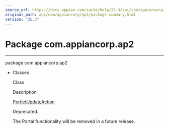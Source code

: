```yaml
---
source_url: https://docs.appian.com/suite/help/25.3/api/com/appiancorp/ap2/package-summary.html
original_path: api/com/appiancorp/ap2/package-summary.html
version: "25.3"
---
```


# Package com.appiancorp.ap2

* * *

package com.appiancorp.ap2

-   Classes

    Class

    Description

    [PortletUpdateAction](PortletUpdateAction.html "class in com.appiancorp.ap2")

    Deprecated.

    The Portal functionality will be removed in a future release.